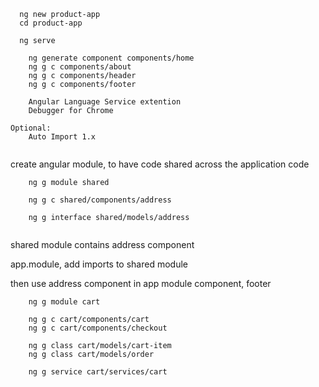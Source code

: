 
```
  ng new product-app
  cd product-app

  ng serve
```

```
    ng generate component components/home
    ng g c components/about
    ng g c components/header
    ng g c components/footer
```


```
    Angular Language Service extention
    Debugger for Chrome

Optional:
    Auto Import 1.x


```

create angular module, to have code shared across the application code

```
    ng g module shared

    ng g c shared/components/address

    ng g interface shared/models/address


```

shared module contains address component

app.module, add imports to shared module

then use address component in app module component, footer


``` 
    ng g module cart

    ng g c cart/components/cart
    ng g c cart/components/checkout

    ng g class cart/models/cart-item
    ng g class cart/models/order

    ng g service cart/services/cart
```
